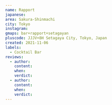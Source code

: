 ```yaml
---
name: Rapport
japanese: 
area: Sakura-Shinmachi
city: Tokyo
instagram: 
gmaps: bar+rapport+setagayan
pluscode: JJJV+8H Setagaya City, Tokyo, Japan
created: 2021-11-06
labels:
  - Cocktail Bar
reviews:
  - author: 
    content: 
    when: 
    verdict: 
  - author: 
    content: 
    when: 
    verdict: 
---
```


